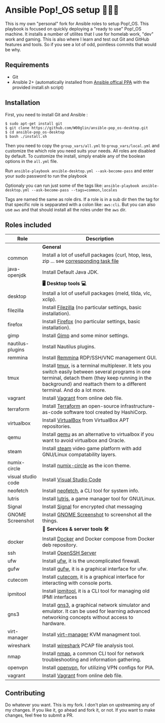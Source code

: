 # Ansible Pop!_OS setup 🧑🏼‍💻
This is my own "personal" fork for Ansible roles to setup Pop!_OS. This playbook is focused on quickly deploying a "ready to use" Pop!_OS machine. It installs a number of utilites that I use for homelab work, "dev" work and gaming. This is also where I learn and test out Git and GitHub features and tools. So if you see a lot of odd, pointless commits that would be why.


## Requirements
- Git
- Ansible 2+ (automatically installed from [Ansible offical PPA](https://launchpad.net/~ansible/+archive/ubuntu/ansible) with the provided install.sh script)


## Installation
First, you need to install Git and Ansible :
```
$ sudo apt-get install git
$ git clone https://github.com/W00glin/ansible-pop_os-desktop.git
$ cd ansible-pop_os-desktop
$ bash ./install.sh
```

Then you need to copy the `group_vars/all.yml` to `group_vars/local.yml` and customize the which role you need suits your needs. All roles are disabled by default. To customize the install, simply enable any of the boolean options in the  `all.yml` file. 

Run `ansible-playbook ansible-desktop.yml --ask-become-pass` and enter your sudo password to run the playbook

Optionaly you can run just some of the tags like:
`ansible-playbook ansible-desktop.yml --ask-become-pass --tags=common,locales`

Tags are named the same as role dirs. If a role is in a sub dir then the tag for that specific role is sepparated with a colon like: `aws:cli`. But you can also use `aws` and that should install all the roles under the `aws` dir.

## Roles included

| Role                     | Description|
| ------------------------ | ------------------------------------------------------------------------------------------------------------------------------------------------------------------------------------------------------------------------------------------------------------------------------------------------------------------------------------- |
|                         |**General**|
| common                  | Install a lot of usefull packages (curl, htop, less, zip ... see [corresponding task file](hhttps://github.com/W00glin/ansible-pop_os-desktop/blob/master/roles/common/tasks/main.yml) |
| java-openjdk            | Install Default Java JDK.|
|                         | **🖥️ Desktop tools 💻** |
| desktop                 | Install a lot of usefull packages (meld, tilda, vlc, xclip). |
| filezilla               | Install [Filezilla](https://filezilla-project.org/) (no particular settings, basic installation). | 
| firefox                 | Install [Firefox](https://www.mozilla.org/firefox/) (no particular settings, basic installation). | 
| gimp                    | Install [Gimp](https://www.gimp.org/) and some minor settings. |
| nautilus-plugins        | Install Nautilus plugins.|
| remmina                 | Install [Remmina](http://www.remmina.org/) RDP/SSH/VNC management GUI. |
| tmux                    | Install [tmux](https://github.com/tmux/tmux/wiki), is a terminal multiplexer. It lets you switch easily between several programs in one terminal, detach them (they keep running in the background) and reattach them to a different terminal. And do a lot more. |
| vagrant                 | Install [Vagrant](https://www.vagrantup.com/) from online deb file. |
| terraform               | Install [Terraform](https://www.terraform.io/) an open-source infrastructure-as-code software tool created by HashiCorp. |
| virtualbox              | Install [VirtualBox](https://www.virtualbox.org/) from VirtualBox APT repositories. |
| qemu                    | Install [qemu](https://www.qemu.org/) as an alternative to virtualbox if you want to avoid virtualbox and Oracle.| 
| steam                   | Install [steam](https://store.steampowered.com/) video game platform with add GNU/Linux compatability layers.|
| numix-circle            | Install [numix-circle](https://github.com/numixproject/numix-icon-theme-circle) as the icon theme. |
| visual studio code      | Install [Visual Studio Code](https://code.visualstudio.com/) |
| neofetch                | Install [neofetch](https://github.com/dylanaraps/neofetch), a CLI tool for system info.|
| lutris                  | Install [lutris](https://lutris.net/), a game manager tool for GNU/Linux.|
| Signal                  | Install [Signal](https://signal.org/en/) for encrypted chat messaging |
| GNOME Screenshot        | Install [GNOME Screenshot](https://help.gnome.org/users/gnome-help/stable/screen-shot-record.html.en) to screenshot all the things. |
|                         | **📡 Services & server tools 🛠️** |
| docker                  | Install [Docker](https://www.docker.com/) and Docker compose from Docker deb repository. |
| ssh                     | Install [OpenSSH Server](http://www.openssh.com/)      | 
| ufw                     | Install [ufw](https://help.ubuntu.com/community/UFW), it is the uncomplicated firewall. |
| gufw                    | Install [gufw](https://help.ubuntu.com/community/Gufw), it is a graphical interface for ufw.|
| cutecom                 | Install [cutecom](https://help.ubuntu.com/community/Cutecom), it is a graphical interface for interacting with console ports.|
| ipmitool                | Install [ipmitool](https://help.ubuntu.com/community/IPMI), it is a CLI tool for managing old IPMI interfaces |
| gns3                    | Install [gns3](https://www.gns3.com/), a graphical network simulator and emulator. It can be used for learning advanced networking concepts without access to hardware. |
| virt-manager            | Install [virt-manager](https://virt-manager.org/) KVM managment tool. |
| wireshark               | Install [wireshark](https://www.wireshark.org/) PCAP file analysis tool. |
| nmap                    | Install [nmap](https://nmap.org/), a common CLI tool for network troubleshooting and information gathering. |
| openvpn                 | Install [openvpn](https://help.ubuntu.com/community/OpenVPN), for utilizing VPN configs for PIA. |
| vagrant                 | Install [Vagrant](https://www.vagrantup.com/) from online deb file. |

## Contributing
Do whatever you want. This is my fork. I don't plan on upstreaming any of my changes. If you like it, go ahead and fork it, or not. If you want to make changes, feel free to submit a PR.
